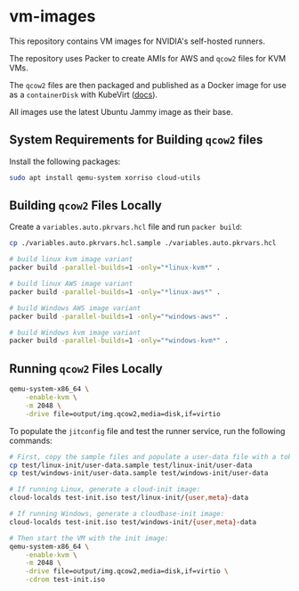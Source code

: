 # vm-images

This repository contains VM images for NVIDIA's self-hosted runners.

The repository uses Packer to create AMIs for AWS and `qcow2` files for KVM VMs.

The `qcow2` files are then packaged and published as a Docker image for use as a `containerDisk` with KubeVirt ([docs](https://kubevirt.io/user-guide/virtual_machines/disks_and_volumes/#containerdisk)).

All images use the latest Ubuntu Jammy image as their base.

## System Requirements for Building `qcow2` files

Install the following packages:

```sh
sudo apt install qemu-system xorriso cloud-utils
```

## Building `qcow2` Files Locally

Create a `variables.auto.pkrvars.hcl` file and run `packer build`:

```sh
cp ./variables.auto.pkrvars.hcl.sample ./variables.auto.pkrvars.hcl

# build linux kvm image variant
packer build -parallel-builds=1 -only="*linux-kvm*" .

# build linux AWS image variant
packer build -parallel-builds=1 -only="*linux-aws*" .

# build Windows AWS image variant
packer build -parallel-builds=1 -only="*windows-aws*" .

# build Windows kvm image variant
packer build -parallel-builds=1 -only="*windows-kvm*" .
```

## Running `qcow2` Files Locally

```sh
qemu-system-x86_64 \
    -enable-kvm \
    -m 2048 \
    -drive file=output/img.qcow2,media=disk,if=virtio
```

To populate the `jitconfig` file and test the runner service, run the following commands:

```sh
# First, copy the sample files and populate a user-data file with a token:
cp test/linux-init/user-data.sample test/linux-init/user-data
cp test/windows-init/user-data.sample test/windows-init/user-data

# If running Linux, generate a cloud-init image:
cloud-localds test-init.iso test/linux-init/{user,meta}-data

# If running Windows, generate a cloudbase-init image:
cloud-localds test-init.iso test/windows-init/{user,meta}-data

# Then start the VM with the init image:
qemu-system-x86_64 \
    -enable-kvm \
    -m 2048 \
    -drive file=output/img.qcow2,media=disk,if=virtio \
    -cdrom test-init.iso
```

